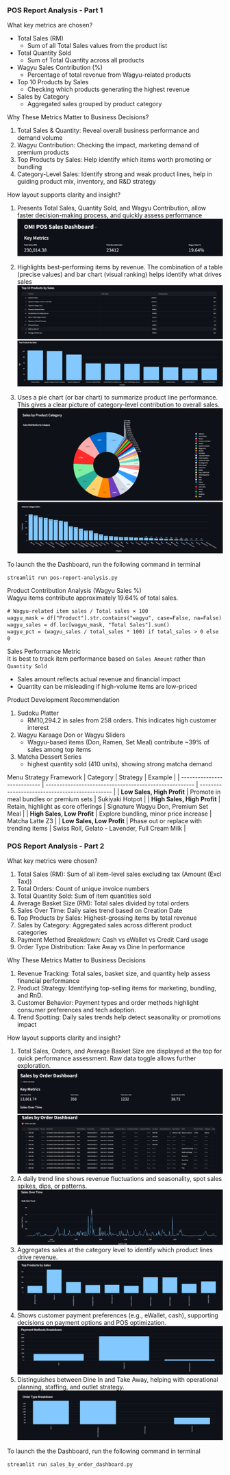 
### POS Report Analysis - Part 1
What key metrics are chosen? 
- Total Sales (RM)
    -  Sum of all Total Sales values from the product list
- Total Quantity Sold
    - Sum of Total Quantity across all products
- Wagyu Sales Contribution (%)
    - Percentage of total revenue from Wagyu-related products
- Top 10 Products by Sales
    - Checking which products generating the highest revenue
- Sales by Category
    - Aggregated sales grouped by product category

Why These Metrics Matter to Business Decisions?
1. Total Sales & Quantity: Reveal overall business performance and demand volume
2. Wagyu Contribution: Checking the impact, marketing demand of premium products
3. Top Products by Sales: Help identify which items worth promoting or bundling
4. Category-Level Sales: Identify strong and weak product lines, help in guiding product mix, inventory, and R&D strategy

How layout supports clarity and insight?
1. Presents Total Sales, Quantity Sold, and Wagyu Contribution, allow faster decision-making process, and quickly assess performance
![alt text](images/product_sales_report-1.png)

2. Highlights best-performing items by revenue. The combination of a table (precise values) and bar chart (visual ranking) helps identify what drives sales
![alt text](images/product_sales_report-2.png)
![alt text](images/product_sales_report-3.png)

3. Uses a pie chart (or bar chart) to summarize product line performance. This gives a clear picture of category-level contribution to overall sales.
![alt text](images/product_sales_report-4.png)
![alt text](images/product_sales_report-5.png)

To launch the the Dashboard, run the following command in terminal
```
streamlit run pos-report-analysis.py
```

Product Contribution Analysis (Wagyu Sales %)<br>
Wagyu items contribute approximately 19.64% of total sales.
```
# Wagyu-related item sales / Total sales × 100
wagyu_mask = df["Product"].str.contains("wagyu", case=False, na=False)
wagyu_sales = df.loc[wagyu_mask, "Total Sales"].sum()
wagyu_pct = (wagyu_sales / total_sales * 100) if total_sales > 0 else 0
```

Sales Performance Metric<br>
It is best to track item performance based on `Sales Amount` rather than `Quantity Sold`
- Sales amount reflects actual revenue and financial impact
- Quantity can be misleading if high-volume items are low-priced

Product Development Recommendation
1. Sudoku Platter
    - RM10,294.2 in sales from 258 orders. This indicates high customer interest
2. Wagyu Karaage Don or Wagyu Sliders
    - Wagyu-based items (Don, Ramen, Set Meal) contribute ~39% of sales among top items
3. Matcha Dessert Series
    - highest quantity sold (410 units), showing strong matcha demand

Menu Strategy Framework
| Category                    | Strategy                                               | Example                                        |
| --------------------------- | ------------------------------------------------------ | ---------------------------------------------- |
| **Low Sales, High Profit**  | Promote in meal bundles or premium sets                | Sukiyaki Hotpot                                |
| **High Sales, High Profit** | Retain, highlight as core offerings                    | Signature Wagyu Don, Premium Set Meal          |
| **High Sales, Low Profit**  | Explore bundling, minor price increase | Matcha Latte Z3                                |
| **Low Sales, Low Profit**   | Phase out or replace with trending items               | Swiss Roll, Gelato - Lavender, Full Cream Milk |

### POS Report Analysis - Part 2
What key metrics were chosen?
1. Total Sales (RM): Sum of all item-level sales excluding tax (Amount (Excl Tax))
2. Total Orders: Count of unique invoice numbers
3. Total Quantity Sold: Sum of item quantities sold
4. Average Basket Size (RM): Total sales divided by total orders
5. Sales Over Time: Daily sales trend based on Creation Date
6. Top Products by Sales: Highest-grossing items by total revenue
7. Sales by Category: Aggregated sales across different product categories
8. Payment Method Breakdown: Cash vs eWallet vs Credit Card usage
9. Order Type Distribution: Take Away vs Dine In performance

Why These Metrics Matter to Business Decisions
1. Revenue Tracking: Total sales, basket size, and quantity help assess financial performance
2. Product Strategy: Identifying top-selling items for marketing, bundling, and RnD.
3. Customer Behavior: Payment types and order methods highlight consumer preferences and tech adoption.
4. Trend Spotting: Daily sales trends help detect seasonality or promotions impact

How layout supports clarity and insight?
1. Total Sales, Orders, and Average Basket Size are displayed at the top for quick performance assessment. Raw data toggle allows further exploration.
![alt text](images/sales_by_order_dashboard-1.png)
![alt text](images/sales_by_order_dashboard-2.png)
2. A daily trend line shows revenue fluctuations and seasonality, spot sales spikes, dips, or patterns.
![alt text](images/sales_by_order_dashboard-3.png)
3. Aggregates sales at the category level to identify which product lines drive revenue.
![alt text](images/sales_by_order_dashboard-4.png)
4. Shows customer payment preferences (e.g., eWallet, cash), supporting decisions on payment options and POS optimization.
![alt text](images/sales_by_order_dashboard-5.png)
5. Distinguishes between Dine In and Take Away, helping with operational planning, staffing, and outlet strategy.
![alt text](images/sales_by_order_dashboard-6.png)

To launch the the Dashboard, run the following command in terminal
```
streamlit run sales_by_order_dashboard.py
```